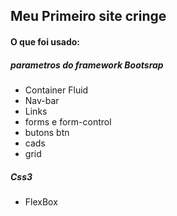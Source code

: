 <h2>Meu Primeiro site cringe</h2>
     <h4>O que foi usado:</h4>
     <h5>parametros do framework Bootsrap</h5>
     <ul>
        <li>Container Fluid</li>
        <li>Nav-bar</li>
        <li>Links</li>
        <li>forms e form-control</li>
        <li>butons btn</li>
        <li>cads</li>
        <li>grid</li>
     </ul>
     <h5>Css3</h5>
     <ul>
        <li>FlexBox</li>  
     </ul>
